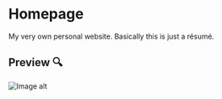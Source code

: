 # Homepage
My very own personal website. Basically this is just a résumé.

## Preview :mag:
![Image alt](https://github.com/filip-shkolik/homepage/blob/develop/img/preview.png)
